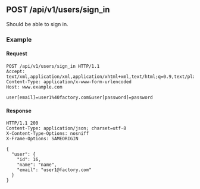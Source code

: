 ## POST /api/v1/users/sign_in
Should be able to sign in.

### Example

#### Request
```
POST /api/v1/users/sign_in HTTP/1.1
Accept: text/xml,application/xml,application/xhtml+xml,text/html;q=0.9,text/plain;q=0.8,image/png,*/*;q=0.5
Content-Type: application/x-www-form-urlencoded
Host: www.example.com

user[email]=user1%40factory.com&user[password]=password
```

#### Response
```
HTTP/1.1 200
Content-Type: application/json; charset=utf-8
X-Content-Type-Options: nosniff
X-Frame-Options: SAMEORIGIN

{
  "user": {
    "id": 16,
    "name": "name",
    "email": "user1@factory.com"
  }
}
```
